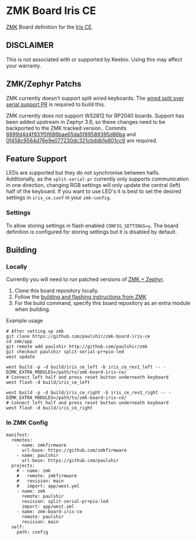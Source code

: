 # ZMK Board Iris CE

[ZMK](https://zmk.dev) Board definition for the [Iris CE](https://keeb.io/products/iris-ce-keyboard).

## DISCLAIMER
This is not associated with or supported by Keebio. Using this may affect your warranty.

## ZMK/Zephyr Patchs
ZMK currently doesn't support split wired keyboards. The [wired split over serial support PR](https://github.com/zmkfirmware/zmk/pull/2080) is required to build this.

ZMK currently does not support WS2812 for RP2040 boards. Support has been added upstream in Zephyr 3.6, so these changes need to be backported to the ZMK tracked version..
Commits [6699d4d4f931f5f686bae65da5f89589395d86ba](https://github.com/zephyrproject-rtos/zephyr/commit/6699d4d4f931f5f686bae65da5f89589395d86ba) and [0f458c9564d76e9e077230dc321cbddb1e801cc9](https://github.com/zephyrproject-rtos/zephyr/commit/0f458c9564d76e9e077230dc321cbddb1e801cc9) are required.

## Feature Support
LEDs are supported but they do not synchronise between halfs. Additionally, as the `split-serial-pr` currently only supports
communication in one direction, changing RGB settings will only update the central (left) half of the keyboard.
If you want to use LED's it is best to set the desired settings in `iris_ce.conf` in your `zmk-config`.


### Settings
To allow storing settings in flash enabled `CONFIG_SETTINGS=y`. The board definition is configured for storing settings but
it is disabled by default.

## Building
### Locally
Currently you will need to run patched versions of [ZMK + Zephyr](https://github.com/paulshir/zmk/tree/split-serial-pr%2Bpio-led).

1. Clone this board repository locally.
2. Follow the [building and flashing instructions from ZMK](https://zmk.dev/docs/development/build-flash)
3. For the build command, specify this board repository as an extra module when building.

Example usage
```
# After setting up zmk
git clone https://github.com/paulshir/zmk-board-iris-ce
cd zmk/app
git remote add paulshir http://github.com/paulshir/zmk
git checkout paulshir split-serial-pr+pio-led
west update

west build -p -d build/iris_ce_left -b iris_ce_rev1_left -- -DZMK_EXTRA_MODULES=/path/to/zmk-board-iris-ce/
# Connect left half and press reset button underneath keyboard
west flash -d build/iris_ce_left

west build -p -d build/iris_ce_right -b iris_ce_rev1_right -- -DZMK_EXTRA_MODULES=/path/to/zmk-board-iris-ce/
# Connect left half and press reset button underneath keyboard
west flash -d build/iris_ce_right
```

### In ZMK Config
```
manifest:
  remotes:
    - name: zmkfirmware
      url-base: https://github.com/zmkfirmware
    - name: paulshir
      url-base: https://github.com/paulshir
  projects:
    # - name: zmk
    #   remote: zmkfirmware
    #   revision: main
    #   import: app/west.yml
    - name: zmk
      remote: paulshir
      revision: split-serial-pr+pio-led
      import: app/west.yml
    - name: zmk-board-iris-ce
      remote: paulshir
      revision: main
  self:
    path: config
```
